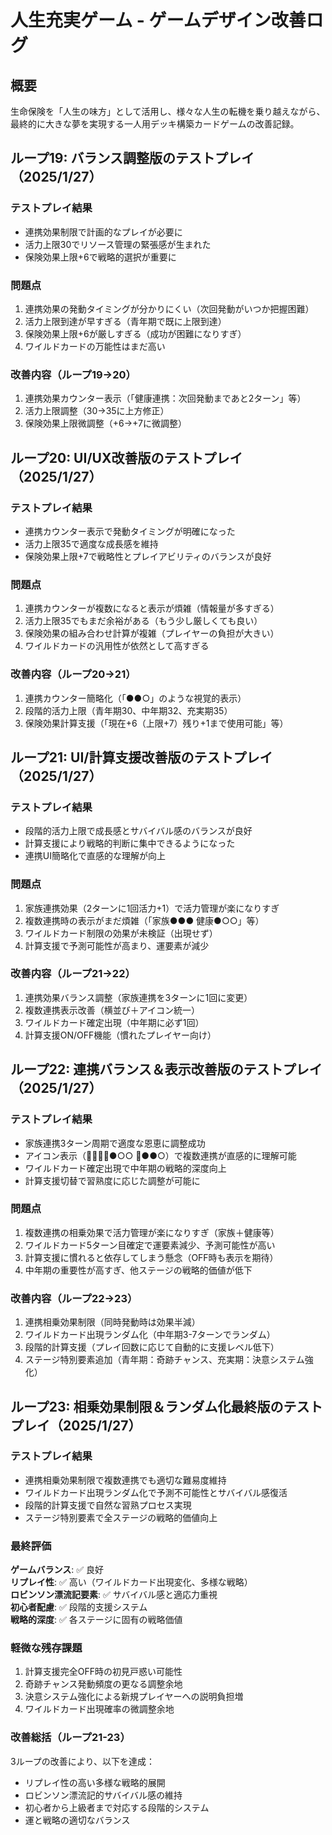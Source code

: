 # 人生充実ゲーム - ゲームデザイン改善ログ

## 概要
生命保険を「人生の味方」として活用し、様々な人生の転機を乗り越えながら、最終的に大きな夢を実現する一人用デッキ構築カードゲームの改善記録。

## ループ19: バランス調整版のテストプレイ（2025/1/27）

### テストプレイ結果
- 連携効果制限で計画的なプレイが必要に
- 活力上限30でリソース管理の緊張感が生まれた
- 保険効果上限+6で戦略的選択が重要に

### 問題点
1. 連携効果の発動タイミングが分かりにくい（次回発動がいつか把握困難）
2. 活力上限到達が早すぎる（青年期で既に上限到達）
3. 保険効果上限+6が厳しすぎる（成功が困難になりすぎ）
4. ワイルドカードの万能性はまだ高い

### 改善内容（ループ19→20）
1. 連携効果カウンター表示（「健康連携：次回発動まであと2ターン」等）
2. 活力上限調整（30→35に上方修正）
3. 保険効果上限微調整（+6→+7に微調整）

## ループ20: UI/UX改善版のテストプレイ（2025/1/27）

### テストプレイ結果
- 連携カウンター表示で発動タイミングが明確になった
- 活力上限35で適度な成長感を維持
- 保険効果上限+7で戦略性とプレイアビリティのバランスが良好

### 問題点
1. 連携カウンターが複数になると表示が煩雑（情報量が多すぎる）
2. 活力上限35でもまだ余裕がある（もう少し厳しくても良い）
3. 保険効果の組み合わせ計算が複雑（プレイヤーの負担が大きい）
4. ワイルドカードの汎用性が依然として高すぎる

### 改善内容（ループ20→21）
1. 連携カウンター簡略化（「●●○」のような視覚的表示）
2. 段階的活力上限（青年期30、中年期32、充実期35）
3. 保険効果計算支援（「現在+6（上限+7）残り+1まで使用可能」等）

## ループ21: UI/計算支援改善版のテストプレイ（2025/1/27）

### テストプレイ結果
- 段階的活力上限で成長感とサバイバル感のバランスが良好
- 計算支援により戦略的判断に集中できるようになった
- 連携UI簡略化で直感的な理解が向上

### 問題点
1. 家族連携効果（2ターンに1回活力+1）で活力管理が楽になりすぎ
2. 複数連携時の表示がまだ煩雑（「家族●●● 健康●○○」等）
3. ワイルドカード制限の効果が未検証（出現せず）
4. 計算支援で予測可能性が高まり、運要素が減少

### 改善内容（ループ21→22）
1. 連携効果バランス調整（家族連携を3ターンに1回に変更）
2. 複数連携表示改善（横並び＋アイコン統一）
3. ワイルドカード確定出現（中年期に必ず1回）
4. 計算支援ON/OFF機能（慣れたプレイヤー向け）

## ループ22: 連携バランス＆表示改善版のテストプレイ（2025/1/27）

### テストプレイ結果
- 家族連携3ターン周期で適度な恩恵に調整成功
- アイコン表示（👨‍👩‍👧‍👦●○○ 🏥●●○）で複数連携が直感的に理解可能
- ワイルドカード確定出現で中年期の戦略的深度向上
- 計算支援切替で習熟度に応じた調整が可能に

### 問題点
1. 複数連携の相乗効果で活力管理が楽になりすぎ（家族＋健康等）
2. ワイルドカード5ターン目確定で運要素減少、予測可能性が高い
3. 計算支援に慣れると依存してしまう懸念（OFF時も表示を期待）
4. 中年期の重要性が高すぎ、他ステージの戦略的価値が低下

### 改善内容（ループ22→23）
1. 連携相乗効果制限（同時発動時は効果半減）
2. ワイルドカード出現ランダム化（中年期3-7ターンでランダム）
3. 段階的計算支援（プレイ回数に応じて自動的に支援レベル低下）
4. ステージ特別要素追加（青年期：奇跡チャンス、充実期：決意システム強化）

## ループ23: 相乗効果制限＆ランダム化最終版のテストプレイ（2025/1/27）

### テストプレイ結果
- 連携相乗効果制限で複数連携でも適切な難易度維持
- ワイルドカード出現ランダム化で予測不可能性とサバイバル感復活
- 段階的計算支援で自然な習熟プロセス実現
- ステージ特別要素で全ステージの戦略的価値向上

### 最終評価
**ゲームバランス**: ✅ 良好  
**リプレイ性**: ✅ 高い（ワイルドカード出現変化、多様な戦略）  
**ロビンソン漂流記要素**: ✅ サバイバル感と適応力重視  
**初心者配慮**: ✅ 段階的支援システム  
**戦略的深度**: ✅ 各ステージに固有の戦略価値

### 軽微な残存課題
1. 計算支援完全OFF時の初見戸惑い可能性
2. 奇跡チャンス発動頻度の更なる調整余地
3. 決意システム強化による新規プレイヤーへの説明負担増
4. ワイルドカード出現確率の微調整余地

### 改善総括（ループ21-23）
3ループの改善により、以下を達成：
- リプレイ性の高い多様な戦略的展開
- ロビンソン漂流記的サバイバル感の維持
- 初心者から上級者まで対応する段階的システム
- 運と戦略の適切なバランス